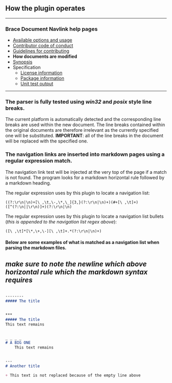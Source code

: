 ## How the plugin operates 

---
### Brace Document Navlink help pages
* [Available options and usage](https://github.com/restarian/brace_document_navlink/blob/master/docs/available_options_and_usage.md)
* [Contributor code of conduct](https://github.com/restarian/brace_document_navlink/blob/master/docs/contributor_code_of_conduct.md)
* [Guidelines for contributing](https://github.com/restarian/brace_document_navlink/blob/master/docs/guidelines_for_contributing.md)
* **How documents are modified**
* [Synopsis](https://github.com/restarian/brace_document_navlink/blob/master/docs/synopsis.md)
* Specification
  * [License information](https://github.com/restarian/brace_document_navlink/blob/master/docs/specification/license_information.md)
  * [Package information](https://github.com/restarian/brace_document_navlink/blob/master/docs/specification/package_information.md)
  * [Unit test output](https://github.com/restarian/brace_document_navlink/blob/master/docs/specification/unit_test_output.md)


---

### The parser is fully tested using *win32* and *posix* style line breaks. 
The current platform is automatically detected and the corresponding line breaks are used within the new document. The line breaks contained within the original documents are therefore irrelevant as the currently specified one will be substituted.
**IMPORTANT**: all of the line breaks in the document will be replaced with the specified one.

### The navigation links are inserted into markdown pages using a regular expression match.
The navigation link test will be injected at the very top of the page if a match is not found. The program looks for a markdown horizontal rule followed by a markdown heading.  

The regular expression uses by this plugin to locate a navigation list: 

```((?:\r\n|\n)+[\ ,\t,\-,\*,\_]{3,}(?:\r\n|\n)+)(#+[\ ,\t]+)([^(?:\n||\r\n)]+)(?:\r\n|\n)```

The regular expression uses by this plugin to locate a navigation list bullets (*this is appended to the navigation list regex above*): 

```([\ ,\t]*[\*,\+,\-][\ ,\t]+.*(?:\r\n|\n)+)```

#### Below are some examples of what is matched as a navigation list when parsing the markdown files. 
*make sure to note the newline which above horizontal rule which the markdown syntax requires*
---

```markdown

--------
##### The title

```

```markdown

***
##### The title
This text remains
```

```markdown

_ _ _ _
# A BIG ONE
	This text remains
```

```markdown

---
# Another title 

+ This text is not replaced because of the empty line above
```
